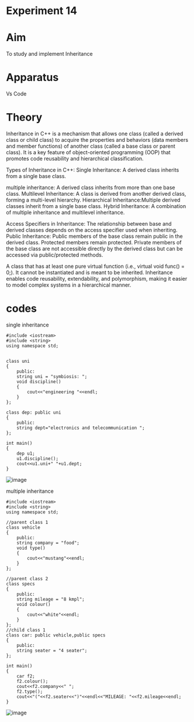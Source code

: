 # Experiment 14
# Aim
To study and implement Inheritance

# Apparatus 
Vs Code 

# Theory 
Inheritance in C++ is a mechanism that allows one class (called a derived class or child class) to acquire the properties and behaviors (data members and member functions) of another class (called a base class or parent class). It is a key feature of object-oriented programming (OOP) that promotes code reusability and hierarchical classification.

Types of Inheritance in C++:
Single Inheritance: A derived class inherits from a single base class.

multiple inheritance: A derived class inherits from more than one base class.
Multilevel Inheritance: A class is derived from another derived class, forming a multi-level hierarchy.
Hierarchical Inheritance:Multiple derived classes inherit from a single base class.
Hybrid Inheritance: A combination of multiple inheritance and multilevel inheritance.



Access Specifiers in Inheritance: The relationship between base and derived classes depends on the access specifier used when inheriting.
Public Inheritance:
Public members of the base class remain public in the derived class.
Protected members remain protected.
Private members of the base class are not accessible directly by the derived class but can be accessed via public/protected methods.


A class that has at least one pure virtual function (i.e., virtual void func() = 0;). It cannot be instantiated and is meant to be inherited.
Inheritance enables code reusability, extendability, and polymorphism, making it easier to model complex systems in a hierarchical manner.

# codes 

single inheritance
~~~
#include <iostream>
#include <string>
using namespace std;


class uni
{
    public:
    string uni = "symbiosis: ";
    void discipline()
    {
        cout<<"engineering "<<endl;
    }
};

class dep: public uni
{
    public:
    string dept="electronics and telecommunication ";
};

int main()
{
    dep u1;
    u1.discipline();
    cout<<u1.uni+" "+u1.dept;
}
~~~
![image](https://github.com/user-attachments/assets/3cbdc18c-8497-4318-8af9-86eec452a023)

multiple inheritance
~~~
#include <iostream>
#include <string>
using namespace std;

//parent class 1
class vehicle
{
    public:
    string company = "food";
    void type()
    {
        cout<<"mustang"<<endl;
    }
};

//parent class 2 
class specs
{
    public:
    string mileage = "8 kmpl";
    void colour()
    {
        cout<<"white"<<endl;
    }
};
//child class 1
class car: public vehicle,public specs
{
    public:
    string seater = "4 seater";
};

int main()
{
    car f2;
    f2.colour();
    cout<<f2.company<<" ";
    f2.type();
    cout<<"("<<f2.seater<<")"<<endl<<"MILEAGE: "<<f2.mileage<<endl;
}
~~~
![image](https://github.com/user-attachments/assets/4f28d359-b71a-4e8b-aeff-9b0f1e6d39d4)
